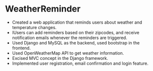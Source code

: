 # WeatherReminder
- Created a web application that reminds users about weather and temperature changes.
- IUsers can add reminders based on their zipcodes, and receive notification emails whenever the reminders are triggered.
- Used Django and MySQL as the backend, used bootstrap in the frontend.
- Used OpenWeatherMap API to get weather information.
- Excised MVC concept in the Django framework.
- Implemented user registration, email confirmation and login feature.
